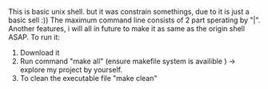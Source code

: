 This is basic unix shell. but it was constrain somethings, due to it is just a basic sell :)) The maximum command line consists of 2 part sperating by "|".
Another features, i will all in future to make it as same as the origin shell ASAP.
To run it:
1. Download it
2. Run command "make all" (ensure makefile system is availible ) -> explore my project by yourself.
3. To clean the executable file "make clean"
